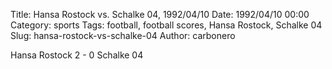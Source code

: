 Title: Hansa Rostock vs. Schalke 04, 1992/04/10
Date: 1992/04/10 00:00
Category: sports
Tags: football, football scores, Hansa Rostock, Schalke 04
Slug: hansa-rostock-vs-schalke-04
Author: carbonero


Hansa Rostock 2 - 0 Schalke 04
